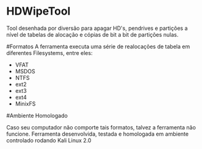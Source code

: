# HDWipeTool
Tool desenhada por diversão para apagar HD's, pendrives e partições a nível de tabelas de alocação e cópias de bit a bit de partições nulas. 



#Formatos 
A ferramenta executa uma série de realocações de tabela em diferentes Filesystems, entre eles:
* VFAT
* MSDOS
* NTFS
* ext2
* ext3
* ext4
* MinixFS



#Ambiente Homologado

Caso seu computador não comporte tais formatos, talvez a ferramenta não funcione.
Ferramenta desenvolvida, testada e homologada em ambiente controlado rodando Kali Linux 2.0 


